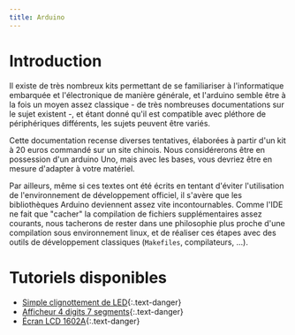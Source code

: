 ```yaml
---
title: Arduino
---
```

# Introduction

Il existe de très nombreux kits permettant de se familiariser à l'informatique
embarquée et l'électronique de manière générale, et l'arduino semble être à la
fois un moyen assez classique - de très nombreuses documentations sur le sujet
existent -, et étant donné qu'il est compatible avec pléthore de périphériques
différents, les sujets peuvent être variés.

Cette documentation recense diverses tentatives, élaborées à partir d'un kit à
20 euros commandé sur un site chinois. Nous considérerons être en possession
d'un arduino Uno, mais avec les bases, vous devriez être en mesure d'adapter à
votre matériel.

Par ailleurs, même si ces textes ont été écrits en tentant d'éviter
l'utilisation de l'environnement de développement officiel, il s'avère que les
bibliothèques Arduino deviennent assez vite incontournables. Comme l'IDE ne
fait que "cacher" la compilation de fichiers supplémentaires assez courants,
nous tacherons de rester dans une philosophie plus proche d'une compilation
sous environnement linux, et de réaliser ces étapes avec des outils de
développement classiques (`Makefiles`, compilateurs, ...).

# Tutoriels disponibles

* [Simple clignottement de LED](ledblink.md){:.text-danger}
* [Afficheur 4 digits 7 segments](4digits7seg.md){:.text-danger}
* [Écran LCD 1602A](lcd.md){:.text-danger}

